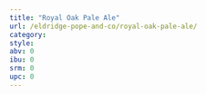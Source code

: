 ```yaml
---
title: "Royal Oak Pale Ale"
url: /eldridge-pope-and-co/royal-oak-pale-ale/
category: 
style: 
abv: 0
ibu: 0
srm: 0
upc: 0
---
```


